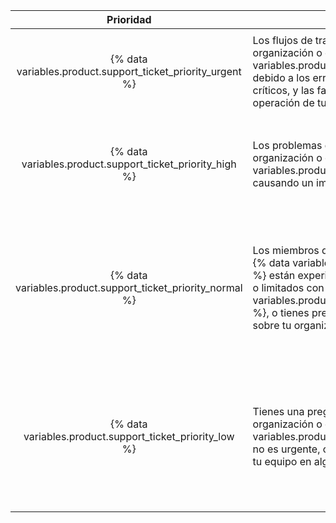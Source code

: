 |                             Prioridad                              | Descripción                                                                                                                                                                                                                                                                                              | Ejemplos                  |
|:------------------------------------------------------------------:| -------------------------------------------------------------------------------------------------------------------------------------------------------------------------------------------------------------------------------------------------------------------------------------------------------- | ------------------------- |
| {% data variables.product.support_ticket_priority_urgent %} | Los flujos de trabajo de producción para tu organización o empresa en {% data variables.product.prodname_ghe_cloud %} fallan debido a los errores o suspensiones de servicios críticos, y las fallas impactan directamente a la operación de tu negocio.                                          | <ul><li>Los errores o suspenciones en {% data variables.product.prodname_dotcom_the_website %} afectan la funcionalidad principal de Git o de las aplicaciones web para todos los miembros de tu organización o empresa</li></ul> |
|  {% data variables.product.support_ticket_priority_high %}  | Los problemas de cuenta o de seguridad con tu organización o empresa en {% data variables.product.prodname_ghe_cloud %} están causando un impacto limitado en tu negocio.                                                                                                                         | <ul><li>Un propietario de organización o empresa borró una organización sin querer</li><li>Un miembro de una organización o empresa subió datos sensibles en una confirmación, informe de problemas, solicitud de extracción o adjunto en el informe de problemas</li></ul> |
| {% data variables.product.support_ticket_priority_normal %} | Los miembros de tu organización o empresa en {% data variables.product.prodname_ghe_cloud %} están experimentando problemas moderados o limitados con {% data variables.product.prodname_dotcom_the_website %}, o tienes preocupaciones o dudas generales sobre tu organización o empresa. | <ul><li>Preguntas sobre el uso de las API o de las características para tu organización o empresa</li><li>Problemas con herramientas para migración de datos de una organización que proporciona {% data variables.product.company_short %}</li><li>Características relacionadas con que tu organización o empresa no funcione como se espera</li><li>Preguntas generales de seguridad de tu organización o empresa</li></ul> |
|  {% data variables.product.support_ticket_priority_low %}   | Tienes una pregunta o sugerencia sobre tu organización o empresa en {% data variables.product.prodname_ghe_cloud %} que no es urgente, o no bloquea la productividad de tu equipo en alguna otra forma.                                                                                           | <ul><li>Uso excesivo de recursos para tu organización o empresa</li><li>Solicitudes de verificaciones de estado</li><li>Ayuda con el uso de Gists, notificaciones, wikis, {% data variables.product.prodname_pages %}, {% data variables.product.prodname_desktop %}, Atom, u otros servicios periféricos o características en tu organización o empresa</li><li>Solicitudes de características</li><li>Retroalimentación de producto</li></ul> |
